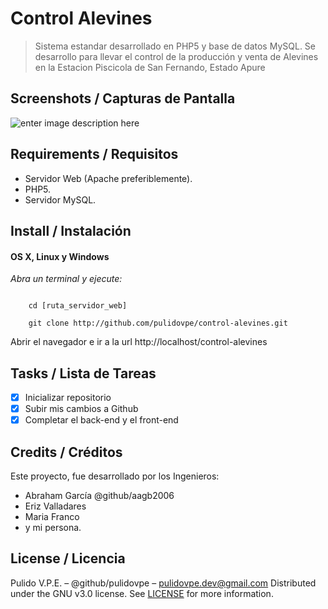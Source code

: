 # Control Alevines
> Sistema estandar desarrollado en PHP5 y base de datos MySQL.
> Se desarrollo para llevar el control de la producción y venta de Alevines en
> la Estacion Piscicola de San Fernando, Estado Apure

## Screenshots / Capturas de Pantalla
![enter image description here](https://lh3.googleusercontent.com/knUQOiRtmhuFttiAfMRCpdxhze_4AyroX4Jthd7esoO23yOikx9a7_dQpjdUHexK8vTVtimIZjg7=s600 "Control Alevines")

## Requirements / Requisitos
- Servidor Web (Apache preferiblemente).
- PHP5.
- Servidor MySQL.

## Install / Instalación
#### OS X, Linux y Windows
*Abra un terminal y ejecute:*
```Shell

    cd [ruta_servidor_web]
    
    git clone http://github.com/pulidovpe/control-alevines.git

```
Abrir el navegador e ir a la url http://localhost/control-alevines

## Tasks / Lista de Tareas
- [x] Inicializar repositorio
- [x] Subir mis cambios a Github
- [x] Completar el back-end y el front-end

## Credits / Créditos
Este proyecto, fue desarrollado por los Ingenieros: 
- Abraham García @github/aagb2006 
- Eriz Valladares 
- Maria Franco 
- y mi persona.

## License / Licencia
Pulido V.P.E. – @github/pulidovpe – pulidovpe.dev@gmail.com
Distributed under the GNU v3.0 license. See [LICENSE](LICENSE) for more information.

